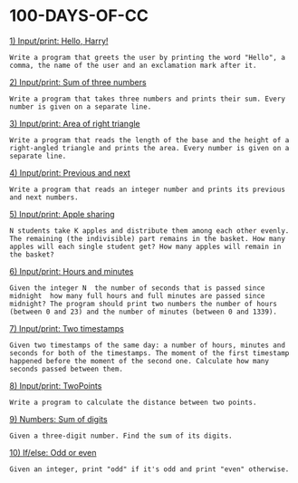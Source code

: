 # 100-DAYS-OF-CC

[1) Input/print: Hello, Harry!](Day001.md)

```Write a program that greets the user by printing the word "Hello", a comma, the name of the user and an exclamation mark after it.```

[2) Input/print: Sum of three numbers](Day002.md)

```Write a program that takes three numbers and prints their sum. Every number is given on a separate line.```

[3) Input/print: Area of right triangle](Day003.md)

```Write a program that reads the length of the base and the height of a right-angled triangle and prints the area. Every number is given on a separate line.```

[4) Input/print: Previous and next](Day04.md)

```Write a program that reads an integer number and prints its previous and next numbers.```

[5) Input/print: Apple sharing](Day05.md)

``` N students take K apples and distribute them among each other evenly. The remaining (the indivisible) part remains in the basket. How many apples will each single student get? How many apples will remain in the basket? ```

[6) Input/print: Hours and minutes](Day06.md)

```Given the integer N  the number of seconds that is passed since midnight  how many full hours and full minutes are passed since midnight? The program should print two numbers the number of hours (between 0 and 23) and the number of minutes (between 0 and 1339). ```

[7) Input/print: Two timestamps](Day07.md)

```Given two timestamps of the same day: a number of hours, minutes and seconds for both of the timestamps. The moment of the first timestamp happened before the moment of the second one. Calculate how many seconds passed between them.```

[8) Input/print: TwoPoints](Day08.md)

```Write a program to calculate the distance between two points.```

[9) Numbers: Sum of digits](Day09.md)

```Given a three-digit number. Find the sum of its digits.```

[10) If/else: Odd or even](Day10.md)

```Given an integer, print "odd" if it's odd and print "even" otherwise.```









